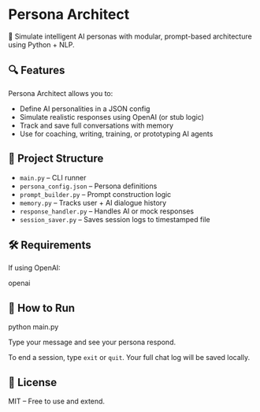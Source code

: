 # Persona Architect

🧠 Simulate intelligent AI personas with modular, prompt-based architecture using Python + NLP.

## 🔍 Features

Persona Architect allows you to:
- Define AI personalities in a JSON config
- Simulate realistic responses using OpenAI (or stub logic)
- Track and save full conversations with memory
- Use for coaching, writing, training, or prototyping AI agents

## 📂 Project Structure

- `main.py` – CLI runner
- `persona_config.json` – Persona definitions
- `prompt_builder.py` – Prompt construction logic
- `memory.py` – Tracks user + AI dialogue history
- `response_handler.py` – Handles AI or mock responses
- `session_saver.py` – Saves session logs to timestamped file

## 🛠 Requirements

If using OpenAI:
	
openai

## 🚀 How to Run

python main.py

Type your message and see your persona respond.

To end a session, type `exit` or `quit`. Your full chat log will be saved locally.

## 📄 License

MIT – Free to use and extend.
